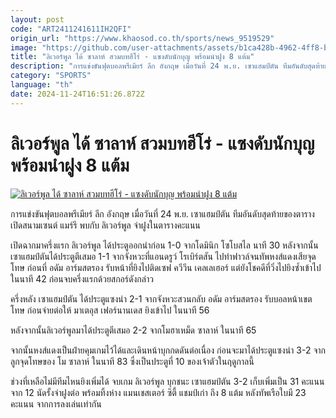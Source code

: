 ```yaml
---
layout: post
code: "ART2411241611IH2QFI"
origin_url: "https://www.khaosod.co.th/sports/news_9519529"
image: "https://github.com/user-attachments/assets/b1ca428b-4962-4ff8-bf1b-8346c04e073c"
title: "ลิเวอร์พูล ได้ ซาลาห์ สวมบทฮีโร่ - แซงดับนักบุญ พร้อมนำฝูง 8 แต้ม"
description: "การแข่งขันฟุตบอลพรีเมียร์ ลีก อังกฤษ เมื่อวันที่ 24 พ.ย. เซาแฮมป์ตัน ทีมอันดับสุดท้ายของตาราง เปิดสนามเซนต์ แมร์รี พบกับ ลิเวอร์พูล จ่าฝูงในตารางคะแนน"
category: "SPORTS"
language: "th"
date: 2024-11-24T16:51:26.872Z
---
```


# ลิเวอร์พูล ได้ ซาลาห์ สวมบทฮีโร่ - แซงดับนักบุญ พร้อมนำฝูง 8 แต้ม

[![ลิเวอร์พูล ได้ ซาลาห์ สวมบทฮีโร่ - แซงดับนักบุญ พร้อมนำฝูง 8 แต้ม](https://www.khaosod.co.th/wpapp/uploads/2024/11/salah.jpg "ลิเวอร์พูล ได้ ซาลาห์ สวมบทฮีโร่ - แซงดับนักบุญ พร้อมนำฝูง 8 แต้ม")](https://www.khaosod.co.th/wpapp/uploads/2024/11/salah.jpg)

การแข่งขันฟุตบอลพรีเมียร์ ลีก อังกฤษ เมื่อวันที่ 24 พ.ย. เซาแฮมป์ตัน ทีมอันดับสุดท้ายของตาราง เปิดสนามเซนต์ แมร์รี พบกับ ลิเวอร์พูล จ่าฝูงในตารางคะแนน

เปิดฉากมาครึ่งแรก ลิเวอร์พูล ได้ประตูออกนำก่อน 1-0 จากโดมินิก โซโบสไล นาที 30 หลังจากนั้น เซาแฮมป์ตันได้ประตูตีเสมอ 1-1 จากจังหวะที่แอนดรูว์ โรเบิร์ตสัน ไปทำฟาวล์จนทัพหงส์แดงเสียจุดโทษ ก่อนที่ อดัม อาร์มสตรอง รับหน้าที่ยิงไปติดเซฟ ควีวีน เคลเลเฮอร์ แต่ยังโชคดีที่วิ่งไปยิงซ้ำเข้าไป ในนาที 42 ก่อนจบครึ่งแรกด้วยสกอร์ดังกล่าว

ครึ่งหลัง เซาแฮมป์ตัน ได้ประตูแซงนำ 2-1 จากจังหวะสวนกลับ อดัม อาร์มสตรอง รับบอลหน้าเขตโทษ ก่อนจ่ายต่อให้ มาเตอุส เฟอร์นานเดส ยิงเข้าไป ในนาที 56

หลังจากนั้นลิเวอร์พูลมาได้ประตูตีเสมอ 2-2 จากโมฮาเหม็ด ซาลาห์ ในนาที 65

จากนั้นหงส์แดงเป็นฝ่ายคุมเกมไว้ได้และเดินหน้าบุกกดดันต่อเนื่อง ก่อนจะมาได้ประตูแซงนำ 3-2 จากลูกจุดโทษของ โม ซาลาห์ ในนาที 83 ซึ่งเป็นประตูที่ 10 ของเจ้าตัวในฤดูกาลนี้

ช่วงที่เหลือไม่มีทีมไหนยิงเพิ่มได้ จบเกม ลิเวอร์พูล บุกชนะ เซาแฮมป์ตัน 3-2 เก็บเพิ่มเป็น 31 คะแนน จาก 12 นัดรั้งจ่าฝูงต่อ พร้อมทิ้งห่าง แมนเชสเตอร์ ซิตี้ แชมป์เก่า ถึง 8 แต้ม หลังทัพเรือใบมี 23 คะแนน จากการลงเล่นเท่ากัน